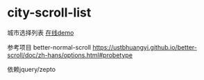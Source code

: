 # city-scroll-list
城市选择列表 <a href="http://kaiji.obyee.com/demo/cityList/index.html">在线demo</a>

参考项目 better-normal-scroll
https://ustbhuangyi.github.io/better-scroll/doc/zh-hans/options.html#probetype

依赖jquery/zepto